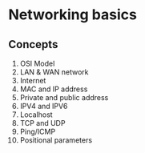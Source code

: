 # Networking basics
## Concepts
1. OSI Model
2. LAN & WAN network
3. Internet
4. MAC and IP address
5. Private and public address
6. IPV4 and IPV6
7. Localhost
8. TCP and UDP
9. Ping/ICMP
10. Positional parameters